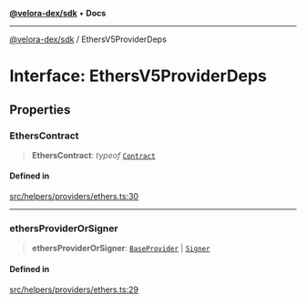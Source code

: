 [**@velora-dex/sdk**](../README.md) • **Docs**

***

[@velora-dex/sdk](../globals.md) / EthersV5ProviderDeps

# Interface: EthersV5ProviderDeps

## Properties

### EthersContract

> **EthersContract**: *typeof* [`Contract`](../-internal-/classes/Contract.md)

#### Defined in

[src/helpers/providers/ethers.ts:30](https://github.com/VeloraDEX/sdk/blob/feat/extend_delta_orders_filtering/src/helpers/providers/ethers.ts#L30)

***

### ethersProviderOrSigner

> **ethersProviderOrSigner**: [`BaseProvider`](../-internal-/classes/BaseProvider.md) \| [`Signer`](../-internal-/classes/Signer.md)

#### Defined in

[src/helpers/providers/ethers.ts:29](https://github.com/VeloraDEX/sdk/blob/feat/extend_delta_orders_filtering/src/helpers/providers/ethers.ts#L29)
